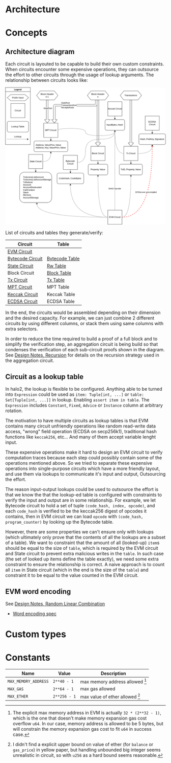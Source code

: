 # Architecture

<!-- toc -->

# Concepts

## Architecture diagram

Each circuit is layouted to be capable to build their own custom constraints. When circuits encounter some expensive operations, they can outsource the effort to other circuits through the usage of lookup arguments. 
The relationship between circuits looks like:

![](./architecture_diagram2.png)

List of circuits and tables they generate/verify:

| Circuit                                                | Table                                                                                                  |
| ---                                                    | ---                                                                                                    |
| [EVM Circuit](./architecture/evm-circuit.md)           |                                                                                                        |
| [Bytecode Circuit](./architecture/bytecode-circuit.md) | [Bytecode Table](https://github.com/appliedzkp/zkevm-specs/blob/master/specs/tables.md#bytecode_table) |
| [State Circuit](./architecture/state-circuit.md)       | [Rw Table](https://github.com/appliedzkp/zkevm-specs/blob/master/specs/tables.md#rw_table)             |
| Block Circuit                                          | [Block Table](https://github.com/appliedzkp/zkevm-specs/blob/master/specs/tables.md#block_table)       |
| [Tx Circuit](./architecture/tx-circuit.md)             | [Tx Table](https://github.com/appliedzkp/zkevm-specs/blob/master/specs/tables.md#tx_table)             |
| [MPT Circuit](./architecture/mpt-circuit.md)           | MPT Table                                                                                              |
| [Keccak Circuit](./architecture/keccak-circuit.md)     | Keccak Table                                                                                           |
| [ECDSA Circuit](./architecture/ecdsa-circuit.md)       | ECDSA Table                                                                                            |

In the end, the circuits would be assembled depending on their dimension and the desired capacity. For example, we can just combine 2 different circuits by using different columns, or stack them using same columns with extra selectors.

In order to reduce the time required to build a proof of a full block and to
simplify the verification step, an aggregation circuit is being build so that condenses the
 verification of each sub-circuit proofs shown in the diagram.  See [Design
Notes, Recursion](./design/recursion.md) for details on the recursion strategy
used in the aggregation circuit.

## Circuit as a lookup table

In halo2, the lookup is flexible to be configured. Anything able to be turned into `Expression` could be used as `item: Tuple[int, ...]` or `table: Set[Tuple[int, ...]]` in lookup. Enabling `assert item in table`. The `Expression` includes `Constant`, `Fixed`, `Advice` or `Instance` column at arbitrary rotation.

The motivation to have multiple circuits as lookup tables is that EVM contains many circuit unfriendly operations like random read-write data access, "wrong" field operation (ECDSA on secp256k1), traditional hash functions like `keccak256`, etc... And many of them accept variable lenght input.

These expensive operations make it hard to design an EVM circuit to verify computation traces because each step could possibly contain some of the operations mentioned above. So we tried to separate these expensive operations into single-purpose circuits which have a more friendly layout, and use them via lookups to communicate it's input and output, Outsourcing the effort.

The reason input-output lookups could be used to outsource the effort is that we know the that the lookup-ed table is configured with constraints to verify the input and output are in some relationship. For example, we let Bytecode circuit to hold a set of tuple `(code_hash, index, opcode)`, and each `code_hash` is verified to be the keccak256 digest of opcodes it contains, then in EVM circuit we can load `opcode` with `(code_hash, program_counter)` by looking up the Bytecode table.

However, there are some properties we can't ensure only with lookups (which ultimately only prove that the contents of all the lookups are a subset of a table).  We want to constraint that the amount of all (looked-up) `item`s should be equal to the size of `table`, which is required by the EVM circuit and State circuit to prevent extra malicious writes in the `table`. In such case (the set of looked up items define the table exactly), we need some extra constraint to ensure the relationship is correct. A naive approach is to count all `item` in State circuit (which in the end is the size of the `table`) and constraint it to be equal to the value counted in the EVM circuit.


## EVM word encoding

See [Design Notes, Random Linear Combination](./design/random-linear-combinaion.md)

- [Word encoding spec](https://github.com/appliedzkp/zkevm-specs/blob/master/specs/word-encoding.md)

# Custom types

# Constants

| Name                 | Value        | Description                     |
| -------------------- | ------------ | ------------------------------- |
| `MAX_MEMORY_ADDRESS` | `2**40 - 1`  | max memory address allowed [^1] |
| `MAX_GAS`            | `2**64 - 1`  | max gas allowed                 |
| `MAX_ETHER`          | `2**256 - 1` | max value of ether allowed [^2] |


[^1]: The explicit max memory address in EVM is actually `32 * (2**32 - 1)`, which is the one that doesn't make memory expansion gas cost overflow `u64`. In our case, memory address is allowed to be 5 bytes, but will constrain the memory expansion gas cost to fit `u64` in success case.

[^2]: I didn't find a explicit upper bound on value of ether (for `balance` or `gas_price`) in yellow paper, but handling unbounded big integer seems unrealistic in circuit, so with `u256` as a hard bound seems reasonable.
